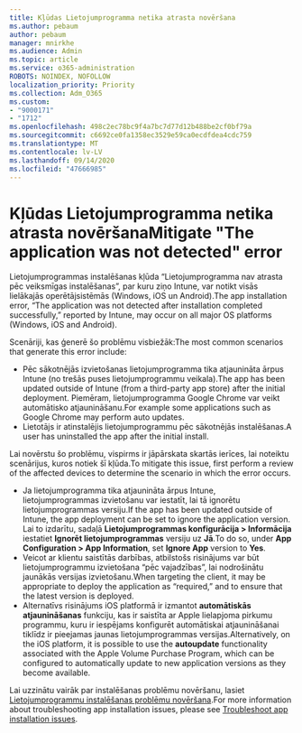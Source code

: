 ```yaml
---
title: Kļūdas Lietojumprogramma netika atrasta novēršana
ms.author: pebaum
author: pebaum
manager: mnirkhe
ms.audience: Admin
ms.topic: article
ms.service: o365-administration
ROBOTS: NOINDEX, NOFOLLOW
localization_priority: Priority
ms.collection: Adm_O365
ms.custom:
- "9000171"
- "1712"
ms.openlocfilehash: 498c2ec78bc9f4a7bc7d77d12b488be2cf0bf79a
ms.sourcegitcommit: c6692ce0fa1358ec3529e59ca0ecdfdea4cdc759
ms.translationtype: MT
ms.contentlocale: lv-LV
ms.lasthandoff: 09/14/2020
ms.locfileid: "47666985"
---
```

# <a name="mitigate-the-application-was-not-detected-error"></a><span data-ttu-id="1fbec-102">Kļūdas Lietojumprogramma netika atrasta novēršana</span><span class="sxs-lookup"><span data-stu-id="1fbec-102">Mitigate "The application was not detected" error</span></span>

<span data-ttu-id="1fbec-103">Lietojumprogrammas instalēšanas kļūda “Lietojumprogramma nav atrasta pēc veiksmīgas instalēšanas”, par kuru ziņo Intune, var notikt visās lielākajās operētājsistēmās (Windows, iOS un Android).</span><span class="sxs-lookup"><span data-stu-id="1fbec-103">The app installation error, “The application was not detected after installation completed successfully,” reported by Intune, may occur on all major OS platforms (Windows, iOS and Android).</span></span>

<span data-ttu-id="1fbec-104">Scenāriji, kas ģenerē šo problēmu visbiežāk:</span><span class="sxs-lookup"><span data-stu-id="1fbec-104">The most common scenarios that generate this error include:</span></span>

- <span data-ttu-id="1fbec-105">Pēc sākotnējās izvietošanas lietojumprogramma tika atjaunināta ārpus Intune (no trešās puses lietojumprogrammu veikala).</span><span class="sxs-lookup"><span data-stu-id="1fbec-105">The app has been updated outside of Intune (from a third-party app store) after the initial deployment.</span></span> <span data-ttu-id="1fbec-106">Piemēram, lietojumprogramma Google Chrome var veikt automātisko atjaunināšanu.</span><span class="sxs-lookup"><span data-stu-id="1fbec-106">For example some applications such as Google Chrome may perform auto updates.</span></span>
- <span data-ttu-id="1fbec-107">Lietotājs ir atinstalējis lietojumprogrammu pēc sākotnējās instalēšanas.</span><span class="sxs-lookup"><span data-stu-id="1fbec-107">A user has uninstalled the app after the initial install.</span></span>

<span data-ttu-id="1fbec-108">Lai novērstu šo problēmu, vispirms ir jāpārskata skartās ierīces, lai noteiktu scenārijus, kuros notiek šī kļūda.</span><span class="sxs-lookup"><span data-stu-id="1fbec-108">To mitigate this issue, first perform a review of the affected devices to determine the scenario in which the error occurs.</span></span>

- <span data-ttu-id="1fbec-109">Ja lietojumprogramma tika atjaunināta ārpus Intune, lietojumprogrammas izvietošanu var iestatīt, lai tā ignorētu lietojumprogrammas versiju.</span><span class="sxs-lookup"><span data-stu-id="1fbec-109">If the app has been updated outside of Intune, the app deployment can be set to ignore the application version.</span></span> <span data-ttu-id="1fbec-110">Lai to izdarītu, sadaļā **Lietojumprogrammas konfigurācija > Informācija** iestatiet **Ignorēt lietojumprogrammas** versiju uz **Jā**.</span><span class="sxs-lookup"><span data-stu-id="1fbec-110">To do so, under **App Configuration > App Information**, set **Ignore App** version to **Yes**.</span></span>
- <span data-ttu-id="1fbec-111">Veicot ar klientu saistītās darbības, atbilstošs risinājums var būt lietojumprogrammu izvietošana “pēc vajadzības”, lai nodrošinātu jaunākās versijas izvietošanu.</span><span class="sxs-lookup"><span data-stu-id="1fbec-111">When targeting the client, it may be appropriate to deploy the application as “required,” and to ensure that the latest version is deployed.</span></span>
- <span data-ttu-id="1fbec-112">Alternatīvs risinājums iOS platformā ir izmantot **automātiskās atjaunināšanas** funkciju, kas ir saistīta ar Apple lielapjoma pirkumu programmu, kuru ir iespējams konfigurēt automātiskai atjaunināšanai tiklīdz ir pieejamas jaunas lietojumprogrammas versijas.</span><span class="sxs-lookup"><span data-stu-id="1fbec-112">Alternatively, on the iOS platform, it is possible to use the **autoupdate** functionality associated with the Apple Volume Purchase Program, which can be configured to automatically update to new application versions as they become available.</span></span>

<span data-ttu-id="1fbec-113">Lai uzzinātu vairāk par instalēšanas problēmu novēršanu, lasiet [Lietojumprogrammu instalēšanas problēmu novēršana](https://docs.microsoft.com/intune/troubleshoot-app-install).</span><span class="sxs-lookup"><span data-stu-id="1fbec-113">For more information about troubleshooting app installation issues, please see [Troubleshoot app installation issues](https://docs.microsoft.com/intune/troubleshoot-app-install).</span></span>

